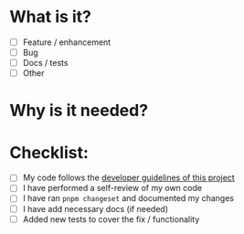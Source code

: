 # What is it?

- [ ] Feature / enhancement
- [ ] Bug
- [ ] Docs / tests
- [ ] Other

# Why is it needed?

<!-- Please link to an issue or describe why did you create this PR -->

# Checklist:

- [ ] My code follows the [developer guidelines of this project](https://github.com/qwikifiers/qwik-ui/blob/main/CONTRIBUTING.md)
- [ ] I have performed a self-review of my own code
- [ ] I have ran `pnpm changeset` and documented my changes
- [ ] I have add necessary docs (if needed)
- [ ] Added new tests to cover the fix / functionality
